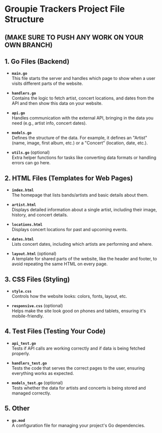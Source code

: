 # Groupie Trackers Project File Structure
## (MAKE SURE TO PUSH ANY WORK ON YOUR OWN BRANCH)
## 1. Go Files (Backend)
- **`main.go`**  
  This file starts the server and handles which page to show when a user visits different parts of the website.

- **`handlers.go`**  
  Contains the logic to fetch artist, concert locations, and dates from the API and then show this data on your website.

- **`api.go`**  
  Handles communication with the external API, bringing in the data you need (e.g., artist info, concert dates).

- **`models.go`**  
  Defines the structure of the data. For example, it defines an "Artist" (name, image, first album, etc.) or a "Concert" (location, date, etc.).

- **`utils.go`** (optional)  
  Extra helper functions for tasks like converting data formats or handling errors can go here.

## 2. HTML Files (Templates for Web Pages)
- **`index.html`**  
  The homepage that lists bands/artists and basic details about them.

- **`artist.html`**  
  Displays detailed information about a single artist, including their image, history, and concert details.

- **`locations.html`**  
  Displays concert locations for past and upcoming events.

- **`dates.html`**  
  Lists concert dates, including which artists are performing and where.

- **`layout.html`** (optional)  
  A template for shared parts of the website, like the header and footer, to avoid repeating the same HTML on every page.

## 3. CSS Files (Styling)
- **`style.css`**  
  Controls how the website looks: colors, fonts, layout, etc.

- **`responsive.css`** (optional)  
  Helps make the site look good on phones and tablets, ensuring it's mobile-friendly.

## 4. Test Files (Testing Your Code)
- **`api_test.go`**  
  Tests if API calls are working correctly and if data is being fetched properly.

- **`handlers_test.go`**  
  Tests the code that serves the correct pages to the user, ensuring everything works as expected.

- **`models_test.go`** (optional)  
  Tests whether the data for artists and concerts is being stored and managed correctly.

## 5. Other
- **`go.mod`**  
  A configuration file for managing your project's Go dependencies.
